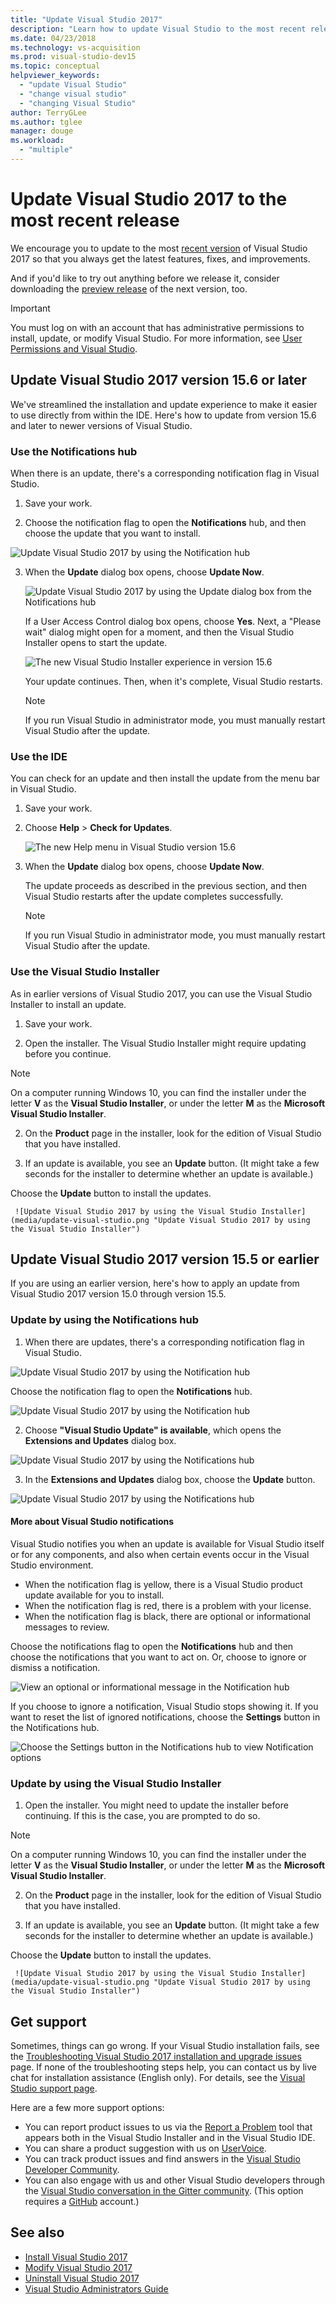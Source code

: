 ```yaml
---
title: "Update Visual Studio 2017"
description: "Learn how to update Visual Studio to the most recent release, step-by-step."
ms.date: 04/23/2018
ms.technology: vs-acquisition
ms.prod: visual-studio-dev15
ms.topic: conceptual
helpviewer_keywords:
  - "update Visual Studio"
  - "change visual studio"
  - "changing Visual Studio"
author: TerryGLee
ms.author: tglee
manager: douge
ms.workload:
  - "multiple"
---
```

# Update Visual Studio 2017 to the most recent release

We encourage you to update to the most [recent version](/visualstudio/releasenotes/vs2017-relnotes) of Visual Studio 2017 so that you always get the latest features, fixes, and improvements.

And if you'd like to try out anything before we release it, consider downloading the [preview release](/visualstudio/releasenotes/vs2017-preview-relnotes) of the next version, too.

> [!IMPORTANT]
> You must log on with an account that has administrative permissions to install, update, or modify Visual Studio. For more information, see [User Permissions and Visual Studio](../ide/user-permissions-and-visual-studio.md).

## Update Visual Studio 2017 version 15.6 or later

We've streamlined the installation and update experience to make it easier to use directly from within the IDE. Here's how to update from version 15.6 and later to newer versions of Visual Studio.

### Use the Notifications hub

When there is an update, there's a corresponding notification flag in Visual Studio.

1. Save your work.

2. Choose the notification flag to open the **Notifications** hub, and then choose the update that you want to install.

  ![Update Visual Studio 2017 by using the Notification hub](media/vs-install-notifications-hub-15dot6.png "The Notifications hub in Visual Studio 2017")

3. When the **Update** dialog box opens, choose **Update Now**.

    ![Update Visual Studio 2017 by using the Update dialog box from the Notifications hub](media/vs-update-now-from-notifications-hub.png "The Update dialog box from the Notifications hub in Visual Studio")

     If a User Access Control dialog box opens, choose **Yes**. Next, a "Please wait" dialog might open for a moment, and then the Visual Studio Installer opens to start the update.

     ![The new Visual Studio Installer experience in version 15.6](media/visual-studio-15dot6-installer.png "The new Visual Studio Installer experience in version 15.6")

     Your update continues. Then, when it's complete, Visual Studio restarts.

     > [!NOTE]
     > If you run Visual Studio in administrator mode, you must manually restart Visual Studio after the update.    

### Use the IDE

You can check for an update and then install the update from the menu bar in Visual Studio.

1. Save your work.

2. Choose **Help** > **Check for Updates**.

     ![The new Help menu in Visual Studio version 15.6](media/vs-help-menu-check-for-updates.png "The new Help menu in Visual Studio version 15.6")

3. When the **Update** dialog box opens, choose **Update Now**.

   The update proceeds as described in the previous section, and then Visual Studio restarts after the update completes successfully.

   > [!NOTE]
   > If you run Visual Studio in administrator mode, you must manually restart Visual Studio after the update.  

### Use the Visual Studio Installer

As in earlier versions of Visual Studio 2017, you can use the Visual Studio Installer to install an update.

1. Save your work.

2. Open the installer. The Visual Studio Installer might require updating before you continue.

  > [!NOTE]
  > On a computer running Windows 10, you can find the installer under the letter **V** as the **Visual Studio Installer**, or under the letter **M** as the **Microsoft Visual Studio Installer**.

2. On the **Product** page in the installer, look for the edition of Visual Studio that you have installed.

3. If an update is available, you see an **Update** button. (It might take a few seconds for the installer to determine whether an update is available.)

  Choose the **Update** button to install the updates.

     ![Update Visual Studio 2017 by using the Visual Studio Installer](media/update-visual-studio.png "Update Visual Studio 2017 by using the Visual Studio Installer")

## Update Visual Studio 2017 version 15.5 or earlier

If you are using an earlier version, here's how to apply an update from Visual Studio 2017 version 15.0 through version 15.5.

### Update by using the Notifications hub

1. When there are updates, there's a corresponding notification flag in Visual Studio.

  ![Update Visual Studio 2017 by using the Notification hub](media/notification-flag.png "The update Notification flag in Visual Studio")

  Choose the notification flag to open the **Notifications** hub.

  ![Update Visual Studio 2017 by using the Notification hub](media/notifications-hub.png "The Notifications hub in Visual Studio")

2. Choose **"Visual Studio Update" is available**, which opens the **Extensions and Updates** dialog box.

  ![Update Visual Studio 2017 by using the Notifications hub](media/notifications-hub-select.png "The Notifications hub in Visual Studio")

3. In the **Extensions and Updates** dialog box, choose the **Update** button.

  ![Update Visual Studio 2017 by using the Notifications hub](media/notifications-extensions-and-updates.png "The Extensions and Updates dialog in Visual Studio")

#### More about Visual Studio notifications

Visual Studio notifies you when an update is available for Visual Studio itself or for any components, and also when certain events occur in the Visual Studio environment.

* When the notification flag is yellow, there is a Visual Studio product update available for you to install.
* When the notification flag is red, there is a problem with your license.
* When the notification flag is black, there are optional or informational messages to review.

Choose the notifications flag to open the **Notifications** hub and then choose the notifications that you want to act on. Or, choose to ignore or dismiss a notification.

 ![View an optional or informational message in the Notification hub](media/notification-flag-optional.png "The optional or informational message Notification flag in Visual Studio")

If you choose to ignore a notification, Visual Studio stops showing it. If you want to reset the list of ignored notifications, choose the **Settings** button in the Notifications hub.

   ![Choose the Settings button in the Notifications hub to view Notification options](media/vs-notifications-hub-settings-button.png "Choose the Settings button in the Notifications hub to view notification options")

### Update by using the Visual Studio Installer

1. Open the installer. You might need to update the installer before continuing. If this is the case, you are prompted to do so.

  > [!NOTE]
  > On a computer running Windows 10, you can find the installer under the letter **V** as the **Visual Studio Installer**, or under the letter **M** as the **Microsoft Visual Studio Installer**.

2. On the **Product** page in the installer, look for the edition of Visual Studio that you have installed.

3. If an update is available, you see an **Update** button. (It might take a few seconds for the installer to determine whether an update is available.)

  Choose the **Update** button to install the updates.

     ![Update Visual Studio 2017 by using the Visual Studio Installer](media/update-visual-studio.png "Update Visual Studio 2017 by using the Visual Studio Installer")

## Get support

Sometimes, things can go wrong. If your Visual Studio installation fails, see the [Troubleshooting Visual Studio 2017 installation and upgrade issues](troubleshooting-installation-issues.md) page. If none of the troubleshooting steps help, you can contact us by live chat for installation assistance (English only). For details, see the [Visual Studio support page](https://www.visualstudio.com/vs/support/#talktous).

Here are a few more support options:

* You can report product issues to us via the [Report a Problem](../ide/how-to-report-a-problem-with-visual-studio-2017.md) tool that appears both in the Visual Studio Installer and in the Visual Studio IDE.
* You can share a product suggestion with us on [UserVoice](https://visualstudio.uservoice.com/forums/121579).
* You can track product issues and find answers in the [Visual Studio Developer Community](https://developercommunity.visualstudio.com/).
* You can also engage with us and other Visual Studio developers through the [Visual Studio conversation in the Gitter community](https://gitter.im/Microsoft/VisualStudio). (This option requires a [GitHub](https://github.com/) account.)

## See also

* [Install Visual Studio 2017](install-visual-studio.md)
* [Modify Visual Studio 2017](modify-visual-studio.md)
* [Uninstall Visual Studio 2017](uninstall-visual-studio.md)
* [Visual Studio Administrators Guide](visual-studio-administrator-guide.md)

